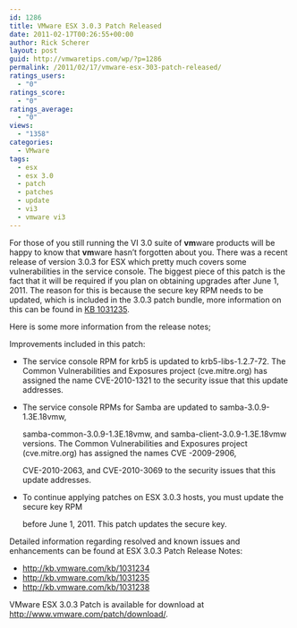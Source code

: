```yaml
---
id: 1286
title: VMware ESX 3.0.3 Patch Released
date: 2011-02-17T00:26:55+00:00
author: Rick Scherer
layout: post
guid: http://vmwaretips.com/wp/?p=1286
permalink: /2011/02/17/vmware-esx-303-patch-released/
ratings_users:
  - "0"
ratings_score:
  - "0"
ratings_average:
  - "0"
views:
  - "1358"
categories:
  - VMware
tags:
  - esx
  - esx 3.0
  - patch
  - patches
  - update
  - vi3
  - vmware vi3
---
```

For those of you still running the VI 3.0 suite of **vm**ware products will be happy to know that **vm**ware hasn&#8217;t forgotten about you. There was a recent release of version 3.0.3 for ESX which pretty much covers some vulnerabilities in the service console. The biggest piece of this patch is the fact that it will be required if you plan on obtaining upgrades after June 1, 2011. The reason for this is because the secure key RPM needs to be updated, which is included in the 3.0.3 patch bundle, more information on this can be found in <a href="http://kb.vmware.com/kb/1031235" target="_blank">KB 1031235</a>.

Here is some more information from the release notes;

Improvements included in this patch:

  * The service console RPM for krb5 is updated to krb5-libs-1.2.7-72. The Common Vulnerabilities and Exposures project (cve.mitre.org) has assigned the name CVE-2010-1321 to the security issue that this update addresses.
  * The service console RPMs for Samba are updated to samba-3.0.9-1.3E.18vmw,
  
    samba-common-3.0.9-1.3E.18vmw, and samba-client-3.0.9-1.3E.18vmw versions. The Common Vulnerabilities and Exposures project (cve.mitre.org) has assigned the names CVE -2009-2906,
  
    CVE-2010-2063, and CVE-2010-3069 to the security issues that this update addresses.
  * To continue applying patches on ESX 3.0.3 hosts, you must update the secure key RPM
  
    before June 1, 2011. This patch updates the secure key.

Detailed information regarding resolved and known issues and enhancements can be found at ESX 3.0.3 Patch Release Notes:

  * <a onclick="onClickUnsafeLink(event);" href="http://kb.vmware.com/kb/1031234" target="_blank"><span style="color: #0068cf;">http://kb.vmware.com/kb/1031234</span></a>
  * <a onclick="onClickUnsafeLink(event);" href="http://kb.vmware.com/kb/1031235" target="_blank"><span style="color: #0068cf;">http://kb.vmware.com/kb/1031235</span></a>
  * <a onclick="onClickUnsafeLink(event);" href="http://kb.vmware.com/kb/1031238" target="_blank"><span style="color: #0068cf;">http://kb.vmware.com/kb/1031238</span></a>

VMware ESX 3.0.3 Patch is available for download at <a onclick="onClickUnsafeLink(event);" href="http://www.vmware.com/patch/download/" target="_blank"><span style="color: #0068cf;">http://www.vmware.com/patch/download/</span></a>.